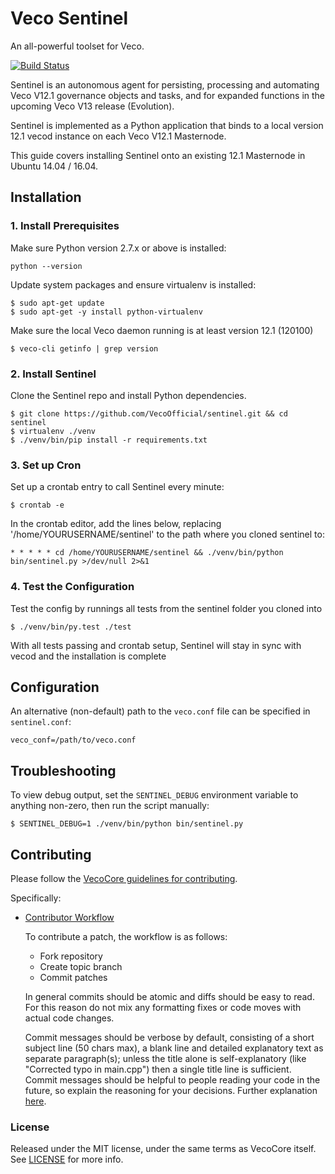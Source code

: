 # Veco Sentinel

An all-powerful toolset for Veco.

[![Build Status](https://travis-ci.org/vecopay/sentinel.svg?branch=master)](https://travis-ci.org/vecopay/sentinel)

Sentinel is an autonomous agent for persisting, processing and automating Veco V12.1 governance objects and tasks, and for expanded functions in the upcoming Veco V13 release (Evolution).

Sentinel is implemented as a Python application that binds to a local version 12.1 vecod instance on each Veco V12.1 Masternode.

This guide covers installing Sentinel onto an existing 12.1 Masternode in Ubuntu 14.04 / 16.04.

## Installation

### 1. Install Prerequisites

Make sure Python version 2.7.x or above is installed:

    python --version

Update system packages and ensure virtualenv is installed:

    $ sudo apt-get update
    $ sudo apt-get -y install python-virtualenv

Make sure the local Veco daemon running is at least version 12.1 (120100)

    $ veco-cli getinfo | grep version

### 2. Install Sentinel

Clone the Sentinel repo and install Python dependencies.

    $ git clone https://github.com/VecoOfficial/sentinel.git && cd sentinel
    $ virtualenv ./venv
    $ ./venv/bin/pip install -r requirements.txt

### 3. Set up Cron

Set up a crontab entry to call Sentinel every minute:

    $ crontab -e

In the crontab editor, add the lines below, replacing '/home/YOURUSERNAME/sentinel' to the path where you cloned sentinel to:

    * * * * * cd /home/YOURUSERNAME/sentinel && ./venv/bin/python bin/sentinel.py >/dev/null 2>&1

### 4. Test the Configuration

Test the config by runnings all tests from the sentinel folder you cloned into

    $ ./venv/bin/py.test ./test

With all tests passing and crontab setup, Sentinel will stay in sync with vecod and the installation is complete

## Configuration

An alternative (non-default) path to the `veco.conf` file can be specified in `sentinel.conf`:

    veco_conf=/path/to/veco.conf

## Troubleshooting

To view debug output, set the `SENTINEL_DEBUG` environment variable to anything non-zero, then run the script manually:

    $ SENTINEL_DEBUG=1 ./venv/bin/python bin/sentinel.py

## Contributing

Please follow the [VecoCore guidelines for contributing](https://github.com/vecopay/veco/blob/v0.12.1.x/CONTRIBUTING.md).

Specifically:

* [Contributor Workflow](https://github.com/vecopay/veco/blob/v0.12.1.x/CONTRIBUTING.md#contributor-workflow)

    To contribute a patch, the workflow is as follows:

    * Fork repository
    * Create topic branch
    * Commit patches

    In general commits should be atomic and diffs should be easy to read. For this reason do not mix any formatting fixes or code moves with actual code changes.

    Commit messages should be verbose by default, consisting of a short subject line (50 chars max), a blank line and detailed explanatory text as separate paragraph(s); unless the title alone is self-explanatory (like "Corrected typo in main.cpp") then a single title line is sufficient. Commit messages should be helpful to people reading your code in the future, so explain the reasoning for your decisions. Further explanation [here](http://chris.beams.io/posts/git-commit/).

### License

Released under the MIT license, under the same terms as VecoCore itself. See [LICENSE](LICENSE) for more info.
